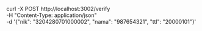 curl -X POST http://localhost:3002/verify \
  -H "Content-Type: application/json" \
  -d '{"nik": "3204280701000002", "nama": "987654321", "ttl": "20000101"}'
